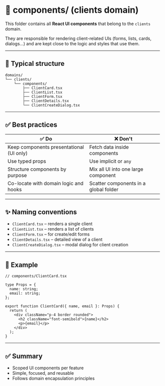 # 🧩 components/ (clients domain)

This folder contains all **React UI components** that belong to the `clients` domain.

They are responsible for rendering client-related UIs (forms, lists, cards, dialogs...) and are kept close to the logic and styles that use them.

---

## 📁 Typical structure

```
domains/
└── clients/
    └── components/
        ├── ClientCard.tsx
        ├── ClientList.tsx
        ├── ClientForm.tsx
        ├── ClientDetails.tsx
        └── ClientCreateDialog.tsx
```

---

## ✅ Best practices

| ✅ Do                                       | ❌ Don't                                 |
|--------------------------------------------|------------------------------------------|
| Keep components presentational (UI only)   | Fetch data inside components             |
| Use typed props                            | Use implicit or `any`                    |
| Structure components by purpose            | Mix all UI into one large component      |
| Co-locate with domain logic and hooks      | Scatter components in a global folder    |

---

## ✨ Naming conventions

- `ClientCard.tsx` – renders a single client
- `ClientList.tsx` – renders a list of clients
- `ClientForm.tsx` – for create/edit forms
- `ClientDetails.tsx` – detailed view of a client
- `ClientCreateDialog.tsx` – modal dialog for client creation

---

## 🧠 Example

```tsx
// components/ClientCard.tsx

type Props = {
  name: string;
  email: string;
};

export function ClientCard({ name, email }: Props) {
  return (
    <div className="p-4 border rounded">
      <h2 className="font-semibold">{name}</h2>
      <p>{email}</p>
    </div>
  );
}
```

---

## ✅ Summary

- Scoped UI components per feature
- Simple, focused, and reusable
- Follows domain encapsulation principles